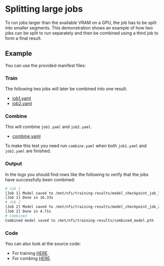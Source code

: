 # Splitting large jobs
To run jobs larger than the available VRAM on a GPU, the job has to be split into smaller segments. This demonstration shows an example of how two jobs can be split to run separately and then be combined using a third job to form a final result.

## Example
You can use the provided manifest files:

### Train
The following two jobs will later be combined into one result.
- [job1.yaml](job1.yaml)
- [job2.yaml](job2.yaml)

### Combine
This will combine `job1.yaml` and `job2.yaml`.
- [combine.yaml](combine.yaml)

To make this test you need run `combine.yaml` when both `job1.yaml` and `job2.yaml` are finished.


### Output
In the logs you should find rows like the following to verify that the jobs have successfully been combined:

```sh
# Job 1
[Job 1] Model saved to /mnt/nfs/training-results/model_checkpoint_job_1.pth
[Job 1] Done in 16.33s
# Job 2
[Job 2] Model saved to /mnt/nfs/training-results/model_checkpoint_job_2.pth
[Job 2] Done in 4.71s
# Combined
Combined model saved to /mnt/nfs/training-results/combined_model.pth
````
### Code
You can also look at the source code:

- For training [HERE](Code/train/train.py). 
- For combing [HERE](Code/combine/train.py).
